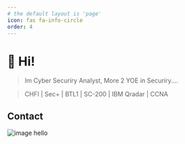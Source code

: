 ```yaml
---
# the default layout is 'page'
icon: fas fa-info-circle
order: 4
---
```




# 👋 Hi!

> Im Cyber Securiry Analyst, More 2 YOE in Securiry....

> CHFI | Sec+ | BTL1 | SC-200 | IBM Qradar | CCNA

## Contact


![image hello](https://pbs.twimg.com/media/F7DvlUCXIAAI6MC?format=png&name=small)